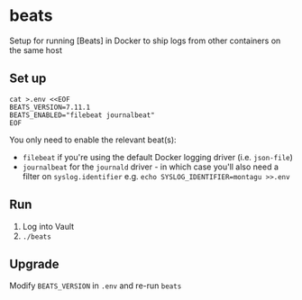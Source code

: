 # beats

Setup for running [Beats] in Docker to ship logs from other containers on the same host

## Set up

```shell
cat >.env <<EOF
BEATS_VERSION=7.11.1
BEATS_ENABLED="filebeat journalbeat"
EOF
```
You only need to enable the relevant beat(s):

- `filebeat` if you're using the default Docker logging driver (i.e. `json-file`)
- `journalbeat` for the `journald` driver - in which case you'll also need a filter on `syslog.identifier`
  e.g. `echo SYSLOG_IDENTIFIER=montagu >>.env`

## Run

1. Log into Vault
1. `./beats`

## Upgrade

Modify `BEATS_VERSION` in `.env` and re-run `beats`
